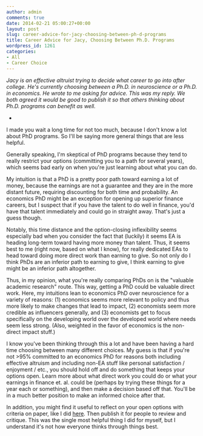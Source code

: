 ```yaml
---
author: admin
comments: true
date: 2014-02-21 05:00:27+00:00
layout: post
slug: career-advice-for-jacy-choosing-between-ph-d-programs
title: Career Advice for Jacy, Choosing Between Ph.D. Programs
wordpress_id: 1261
categories:
- All
- Career Choice
---
```


_Jacy is an effective altruist trying to decide what career to go into after college.  He's currently choosing between a Ph.D. in neuroscience or a Ph.D. in economics.  He wrote to me asking for advice.  This was my reply.  We both agreed it would be good to publish it so that others thinking about Ph.D. programs can benefit as well._

-

I made you wait a long time for not too much, because I don't know a lot about PhD programs.  So I'll be saying more general things that are less helpful.

Generally speaking, I'm skeptical of PhD programs because they tend to really restrict your options (committing you to a path for several years), which seems bad early on when you're just learning about what you can do.

My intuition is that a PhD is a pretty poor path toward earning a lot of money, because the earnings are not a guarantee and they are in the more distant future, requiring discounting for both time and probability.  An economics PhD might be an exception for opening up superior finance careers, but I suspect that if you have the talent to do well in finance, you'd have that talent immediately and could go in straight away.  That's just a guess though.<!-- more -->

Notably, this time distance and the option-closing inflexibility seems especially bad when you consider the fact that (luckily) it seems EA is heading long-term toward having more money than talent.  Thus, it seems best to me (right now, based on what I know), for really dedicated EAs to head toward doing more direct work than earning to give.  So not only do I think PhDs are an inferior path to earning to give, I think earning to give might be an inferior path altogether.

Thus, in my opinion, what you're really comparing PhDs on is the "valuable academic research" route.  This way, getting a PhD could be valuable direct work.  Here, my intuitions lean to economics PhD over neuroscience for a variety of reasons: (1) economics seems more relevant to policy and thus more likely to make changes that lead to impact, (2) economists seem more credible as influencers generally, and (3) economists get to focus specifically on the developing world over the developed world where needs seem less strong.  (Also, weighted in the favor of economics is the non-direct impact stuff.)

I know you've been thinking through this a lot and have been having a hard time choosing between many different choices.  My guess is that if you're not >95% committed to an economics PhD for reasons both including effective altruism and including non-EA stuff like personal satisfaction / enjoyment / etc., you should hold off and do something that keeps your options open.  Learn more about what direct work you could do or what your earnings in finance et. al. could be (perhaps by trying these things for a year each or something), and then make a decision based off that.  You'll be in a much better position to make an informed choice after that.

In addition, you might find it useful to reflect on your open options with criteria on paper, like I did [here](http://www.everydayutilitarian.com/essays/my-case-study-i-mostly-finished-choosing-between-careers/).  Then publish it for people to review and critique.  This was the single most helpful thing I did for myself, but I understand it's not how everyone thinks through things best.
